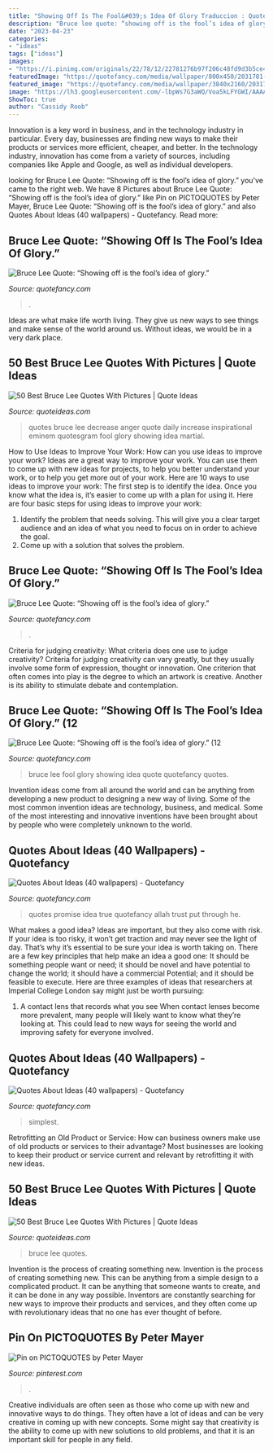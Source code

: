 ```yaml
---
title: "Showing Off Is The Fool&#039;s Idea Of Glory Traduccion : Quotes Promise Idea True Quotefancy Allah Trust Put Through He"
description: "Bruce lee quote: “showing off is the fool’s idea of glory.” (12"
date: "2023-04-23"
categories:
- "ideas"
tags: ["ideas"]
images:
- "https://i.pinimg.com/originals/22/78/12/22781276b97f206c48fd9d3b5ce4f4a6.jpg"
featuredImage: "https://quotefancy.com/media/wallpaper/800x450/2031781-Bruce-Lee-Quote-Showing-off-is-the-fool-s-idea-of-glory.jpg"
featured_image: "https://quotefancy.com/media/wallpaper/3840x2160/2031781-Bruce-Lee-Quote-Showing-off-is-the-fool-s-idea-of-glory.jpg"
image: "https://lh3.googleusercontent.com/-lbpWs7G3aWQ/Voa5kLFYGWI/AAAAAAAADu8/1RfJ8MQIgc0/s500-Ic42/Best%252520bruce%252520lee%252520quotes%252520pics%252520images%252520%25252828%252529.jpg"
ShowToc: true
author: "Cassidy Roob"
---
```



Innovation is a key word in business, and in the technology industry in particular. Every day, businesses are finding new ways to make their products or services more efficient, cheaper, and better. In the technology industry, innovation has come from a variety of sources, including companies like Apple and Google, as well as individual developers.

	

		
looking for Bruce Lee Quote: “Showing off is the fool’s idea of glory.” you've came to the right web. We have 8 Pictures about Bruce Lee Quote: “Showing off is the fool’s idea of glory.” like Pin on PICTOQUOTES by Peter Mayer, Bruce Lee Quote: “Showing off is the fool’s idea of glory.” and also Quotes About Ideas (40 wallpapers) - Quotefancy. Read more:
		
    
## Bruce Lee Quote: “Showing Off Is The Fool’s Idea Of Glory.”

<img loading=lazy src="https://quotefancy.com/media/wallpaper/800x450/4687432-Bruce-Lee-Quote-Showing-off-is-the-fool-s-idea-of-glory.jpg" onerror="this.onerror=null;this.src='https://tse1.mm.bing.net/th?id=OIP.i7TeKs8KZzrErNvfF_Dx6wHaEK&amp;pid=15.1';" alt="Bruce Lee Quote: “Showing off is the fool’s idea of glory.”">

_Source: quotefancy.com_

>. 

	

Ideas are what make life worth living. They give us new ways to see things and make sense of the world around us. Without ideas, we would be in a very dark place.

    
## 50 Best Bruce Lee Quotes With Pictures | Quote Ideas

<img loading=lazy src="https://lh3.googleusercontent.com/-lbpWs7G3aWQ/Voa5kLFYGWI/AAAAAAAADu8/1RfJ8MQIgc0/s500-Ic42/Best%252520bruce%252520lee%252520quotes%252520pics%252520images%252520%25252828%252529.jpg" onerror="this.onerror=null;this.src='https://tse2.mm.bing.net/th?id=OIP.D74UoKzEKn4nNVEkC_2KjwHaHa&amp;pid=15.1';" alt="50 Best Bruce Lee Quotes With Pictures | Quote Ideas">

_Source: quoteideas.com_

>quotes bruce lee decrease anger quote daily increase inspirational eminem quotesgram fool glory showing idea martial. 

	

How to Use Ideas to Improve Your Work: How can you use ideas to improve your work?
Ideas are a great way to improve your work. You can use them to come up with new ideas for projects, to help you better understand your work, or to help you get more out of your work. Here are 10 ways to use ideas to improve your work: 
The first step is to identify the idea. Once you know what the idea is, it’s easier to come up with a plan for using it. Here are four basic steps for using ideas to improve your work: 
1) Identify the problem that needs solving. This will give you a clear target audience and an idea of what you need to focus on in order to achieve the goal. 
2) Come up with a solution that solves the problem.

    
## Bruce Lee Quote: “Showing Off Is The Fool’s Idea Of Glory.”

<img loading=lazy src="https://quotefancy.com/media/wallpaper/800x450/2031781-Bruce-Lee-Quote-Showing-off-is-the-fool-s-idea-of-glory.jpg" onerror="this.onerror=null;this.src='https://tse2.mm.bing.net/th?id=OIP.92bT1RK3yOgmpFh5MXfXQQHaEK&amp;pid=15.1';" alt="Bruce Lee Quote: “Showing off is the fool’s idea of glory.”">

_Source: quotefancy.com_

>. 

	

Criteria for judging creativity: What criteria does one use to judge creativity?
Criteria for judging creativity can vary greatly, but they usually involve some form of expression, thought or innovation. One criterion that often comes into play is the degree to which an artwork is creative. Another is its ability to stimulate debate and contemplation.

    
## Bruce Lee Quote: “Showing Off Is The Fool’s Idea Of Glory.” (12

<img loading=lazy src="https://quotefancy.com/media/wallpaper/3840x2160/2031781-Bruce-Lee-Quote-Showing-off-is-the-fool-s-idea-of-glory.jpg" onerror="this.onerror=null;this.src='https://tse2.mm.bing.net/th?id=OIP.Z4x4vEETIkK5KRDPZ6yjmwHaEK&amp;pid=15.1';" alt="Bruce Lee Quote: “Showing off is the fool’s idea of glory.” (12">

_Source: quotefancy.com_

>bruce lee fool glory showing idea quote quotefancy quotes. 

	

Invention ideas come from all around the world and can be anything from developing a new product to designing a new way of living. Some of the most common invention ideas are technology, business, and medical. Some of the most interesting and innovative inventions have been brought about by people who were completely unknown to the world.

    
## Quotes About Ideas (40 Wallpapers) - Quotefancy

<img loading=lazy src="https://quotefancy.com/media/wallpaper/1600x900/108585-Nouman-Ali-Khan-Quote-People-have-no-idea-how-true-the-promise-of.jpg" onerror="this.onerror=null;this.src='https://tse1.mm.bing.net/th?id=OIP.dJbLzZmQXkNw3RaOFKHN9AHaEK&amp;pid=15.1';" alt="Quotes About Ideas (40 wallpapers) - Quotefancy">

_Source: quotefancy.com_

>quotes promise idea true quotefancy allah trust put through he. 

	

What makes a good idea?
Ideas are important, but they also come with risk. If your idea is too risky, it won’t get traction and may never see the light of day. That’s why it’s essential to be sure your idea is worth taking on. There are a few key principles that help make an idea a good one: It should be something people want or need; it should be novel and have potential to change the world; it should have a commercial Potential; and it should be feasible to execute. Here are three examples of ideas that researchers at Imperial College London say might just be worth pursuing: 
1. A contact lens that records what you see When contact lenses become more prevalent, many people will likely want to know what they’re looking at. This could lead to new ways for seeing the world and improving safety for everyone involved.

    
## Quotes About Ideas (40 Wallpapers) - Quotefancy

<img loading=lazy src="https://quotefancy.com/media/wallpaper/1600x900/293104-William-Golding-Quote-The-greatest-ideas-are-the-simplest.jpg" onerror="this.onerror=null;this.src='https://tse4.mm.bing.net/th?id=OIP.Y-26GFsEGofnikdynCUf9wHaEK&amp;pid=15.1';" alt="Quotes About Ideas (40 wallpapers) - Quotefancy">

_Source: quotefancy.com_

>simplest. 

	

Retrofitting an Old Product or Service: How can business owners make use of old products or services to their advantage?
Most businesses are looking to keep their product or service current and relevant by retrofitting it with new ideas.

    
## 50 Best Bruce Lee Quotes With Pictures | Quote Ideas

<img loading=lazy src="https://lh3.googleusercontent.com/-fkvwqG4YHaY/Voa55KbkWlI/AAAAAAAADyk/3QLtpawsiT0/s440-Ic42/Best%252520bruce%252520lee%252520quotes%252520pics%252520images%252520%2525286%252529.jpg" onerror="this.onerror=null;this.src='https://tse2.mm.bing.net/th?id=OIP.CiG29nMgdSelTsuKwlV6qwHaHT&amp;pid=15.1';" alt="50 Best Bruce Lee Quotes With Pictures | Quote Ideas">

_Source: quoteideas.com_

>bruce lee quotes. 

	

Invention is the process of creating something new.
Invention is the process of creating something new. This can be anything from a simple design to a complicated product. It can be anything that someone wants to create, and it can be done in any way possible. Inventors are constantly searching for new ways to improve their products and services, and they often come up with revolutionary ideas that no one has ever thought of before.

    
## Pin On PICTOQUOTES By Peter Mayer

<img loading=lazy src="https://i.pinimg.com/originals/22/78/12/22781276b97f206c48fd9d3b5ce4f4a6.jpg" onerror="this.onerror=null;this.src='https://tse1.mm.bing.net/th?id=OIP.XrGBhDCTgZsJy5RQIqHcVQHaKl&amp;pid=15.1';" alt="Pin on PICTOQUOTES by Peter Mayer">

_Source: pinterest.com_

>. 

	

Creative individuals are often seen as those who come up with new and innovative ways to do things. They often have a lot of ideas and can be very creative in coming up with new concepts. Some might say that creativity is the ability to come up with new solutions to old problems, and that it is an important skill for people in any field.

